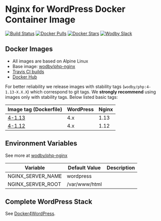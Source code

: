 # Nginx for WordPress Docker Container Image 

[![Build Status](https://travis-ci.org/wodby/wordpress-nginx.svg?branch=master)](https://travis-ci.org/wodby/wordpress-nginx)
[![Docker Pulls](https://img.shields.io/docker/pulls/wodby/wordpress-nginx.svg)](https://hub.docker.com/r/wodby/wordpress-nginx)
[![Docker Stars](https://img.shields.io/docker/stars/wodby/wordpress-nginx.svg)](https://hub.docker.com/r/wodby/wordpress-nginx)
[![Wodby Slack](http://slack.wodby.com/badge.svg)](http://slack.wodby.com)

## Docker Images

* All images are based on Alpine Linux
* Base image: [wodby/php-nginx](https://github.com/wodby/php-nginx)
* [Travis CI builds](https://travis-ci.org/wodby/wordpress-nginx) 
* [Docker Hub](https://hub.docker.com/r/wodby/wordpress-nginx)

For better reliability we release images with stability tags (`wodby/php:4-1.13-X.X.X`) which correspond to git tags. We **strongly recommend** using images only with stability tags. Below listed basic tags:

| Image tag (Dockerfile)                                                    | WordPress | Nginx | 
| ------------------------------------------------------------------------- | --------- | ----- | 
| [4-1.13](https://github.com/wodby/wordpress-nginx/tree/master/Dockerfile) | 4.x       | 1.13  | 
| [4-1.12](https://github.com/wodby/wordpress-nginx/tree/master/Dockerfile) | 4.x       | 1.12  | 

## Environment Variables

See more at [wodby/php-nginx](https://github.com/wodby/php-nginx)

| Variable                   | Default Value | Description |
| -------------------------- | ------------- | ----------- |
| NGINX_SERVER_NAME          | wordpress     |             |
| NGINX_SERVER_ROOT          | /var/www/html |             |

## Complete WordPress Stack

See [Docker4WordPress](https://github.com/wodby/docker4wordpress).